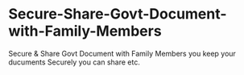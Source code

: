 # Secure-Share-Govt-Document-with-Family-Members
Secure &amp; Share Govt Document with Family Members you keep your ducuments Securely you can share etc.
